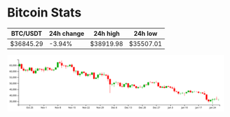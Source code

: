 # Bitcoin Stats

BTC/USDT|24h change|24h high|24h low|
|---|---|---|---|
|$36845.29|-3.94%|$38919.98|$35507.01|

<img src="./chart.svg">
